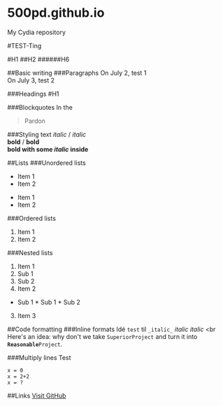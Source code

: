 # 500pd.github.io
My Cydia repository



#TEST-Ting

#H1
##H2
######H6

##Basic writing
###Paragraphs
On July 2, test 1 <br>
On July 3, test 2

###Headings
#H1

###Blockquotes
In the
  > Pardon


###Styling text
*italic* / _italic_ <br>
**bold** / __bold__ <br>
**bold with some _italic_ inside**

##Lists
###Unordered lists
* Item 1
* Item 2

- Item 1
- Item 2

###Ordered lists
1. Item 1
2. Item 2

###Nested lists
1. Item 1
  1. Sub 1
  2. Sub 2
2. Item 2
  *  Sub 1
    * Sub 1
    * Sub 2
3. Item 3

##Code formatting
###Inline formats
Idé `test` til `_italic_` *italic* _italic_ <br
Here's an idea: why don't we take `SuperiorProject` and turn it into **`Reasonable`**`Project`.

###Multiply lines
Test
```
x = 0
x = 2+2
x = ?
```

##Links
[Visit GitHub](https://www.github.com/500pd/500pd.github.io)
